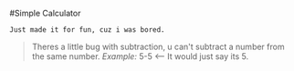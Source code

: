 #Simple Calculator
```
Just made it for fun, cuz i was bored.
```
> Theres a little bug with subtraction, u can't subtract a number from the same number.
*Example:* 5-5 <-- It would just say its 5.
